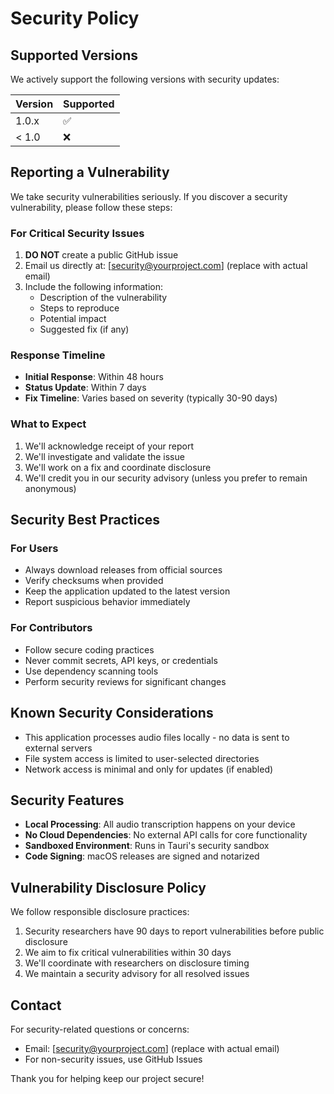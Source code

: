 # Security Policy

## Supported Versions

We actively support the following versions with security updates:

| Version | Supported          |
| ------- | ------------------ |
| 1.0.x   | :white_check_mark: |
| < 1.0   | :x:                |

## Reporting a Vulnerability

We take security vulnerabilities seriously. If you discover a security vulnerability, please follow these steps:

### For Critical Security Issues

1. **DO NOT** create a public GitHub issue
2. Email us directly at: [security@yourproject.com] (replace with actual email)
3. Include the following information:
   - Description of the vulnerability
   - Steps to reproduce
   - Potential impact
   - Suggested fix (if any)

### Response Timeline

- **Initial Response**: Within 48 hours
- **Status Update**: Within 7 days
- **Fix Timeline**: Varies based on severity (typically 30-90 days)

### What to Expect

1. We'll acknowledge receipt of your report
2. We'll investigate and validate the issue
3. We'll work on a fix and coordinate disclosure
4. We'll credit you in our security advisory (unless you prefer to remain anonymous)

## Security Best Practices

### For Users

- Always download releases from official sources
- Verify checksums when provided
- Keep the application updated to the latest version
- Report suspicious behavior immediately

### For Contributors

- Follow secure coding practices
- Never commit secrets, API keys, or credentials
- Use dependency scanning tools
- Perform security reviews for significant changes

## Known Security Considerations

- This application processes audio files locally - no data is sent to external servers
- File system access is limited to user-selected directories
- Network access is minimal and only for updates (if enabled)

## Security Features

- **Local Processing**: All audio transcription happens on your device
- **No Cloud Dependencies**: No external API calls for core functionality
- **Sandboxed Environment**: Runs in Tauri's security sandbox
- **Code Signing**: macOS releases are signed and notarized

## Vulnerability Disclosure Policy

We follow responsible disclosure practices:

1. Security researchers have 90 days to report vulnerabilities before public disclosure
2. We aim to fix critical vulnerabilities within 30 days
3. We'll coordinate with researchers on disclosure timing
4. We maintain a security advisory for all resolved issues

## Contact

For security-related questions or concerns:
- Email: [security@yourproject.com] (replace with actual email)
- For non-security issues, use GitHub Issues

Thank you for helping keep our project secure!